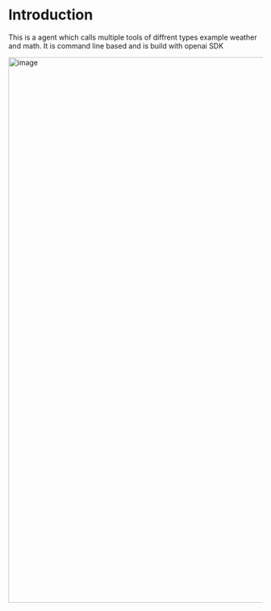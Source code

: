 # Introduction
This is a agent which calls multiple tools of diffrent types example weather and math. It is command line based and is build with openai SDK

<img width="1920" height="1080" alt="image" src="https://github.com/user-attachments/assets/9e07a732-4b22-4db4-906e-967b45f9a525" />
